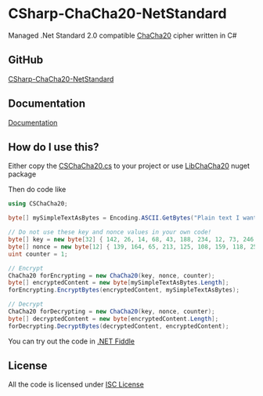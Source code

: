 # CSharp-ChaCha20-NetStandard
Managed .Net Standard 2.0 compatible [ChaCha20](https://en.wikipedia.org/wiki/Salsa20#ChaCha_variant) cipher written in C#

## GitHub
[CSharp-ChaCha20-NetStandard](https://github.com/mcraiha/CSharp-ChaCha20-NetStandard)

## Documentation
[Documentation](api/) 

## How do I use this?
Either copy the [CSChaCha20.cs](https://github.com/mcraiha/CSharp-ChaCha20-NetStandard/blob/master/src/CSChaCha20.cs) to your project or use [LibChaCha20](https://www.nuget.org/packages/LibChaCha20/) nuget package

Then do code like
```csharp
using CSChaCha20;

byte[] mySimpleTextAsBytes = Encoding.ASCII.GetBytes("Plain text I want to encrypt");

// Do not use these key and nonce values in your own code!
byte[] key = new byte[32] { 142, 26, 14, 68, 43, 188, 234, 12, 73, 246, 252, 111, 8, 227, 57, 22, 168, 140, 41, 18, 91, 76, 181, 239, 95, 182, 248, 44, 165, 98, 34, 12 };
byte[] nonce = new byte[12] { 139, 164, 65, 213, 125, 108, 159, 118, 252, 180, 33, 88 };
uint counter = 1;

// Encrypt
ChaCha20 forEncrypting = new ChaCha20(key, nonce, counter);
byte[] encryptedContent = new byte[mySimpleTextAsBytes.Length];
forEncrypting.EncryptBytes(encryptedContent, mySimpleTextAsBytes);

// Decrypt
ChaCha20 forDecrypting = new ChaCha20(key, nonce, counter);
byte[] decryptedContent = new byte[encryptedContent.Length];
forDecrypting.DecryptBytes(decryptedContent, encryptedContent);

```

You can try out the code in [.NET Fiddle](https://dotnetfiddle.net/4D6E5Z)

## License

All the code is licensed under [ISC License](https://github.com/mcraiha/CSharp-ChaCha20-NetStandard/blob/master/LICENSE)